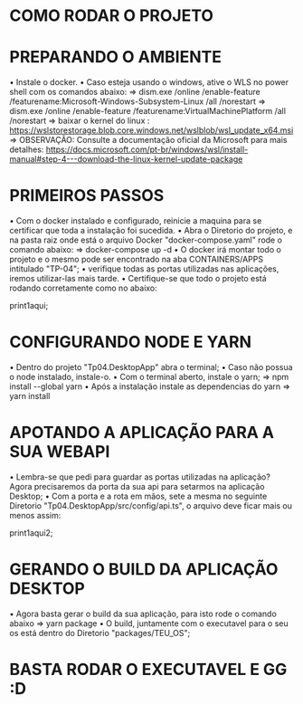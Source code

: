 # COMO RODAR O PROJETO

# PREPARANDO O AMBIENTE

• Instale o docker.
• Caso esteja usando o windows, ative o WLS no power shell com os comandos abaixo:
    => dism.exe /online /enable-feature /featurename:Microsoft-Windows-Subsystem-Linux /all /norestart
    => dism.exe /online /enable-feature /featurename:VirtualMachinePlatform /all /norestart
    => baixar o kernel do linux : https://wslstorestorage.blob.core.windows.net/wslblob/wsl_update_x64.msi
    => OBSERVAÇÃO: Consulte a documentação oficial da Microsoft para mais detalhes:  https://docs.microsoft.com/pt-br/windows/wsl/install-manual#step-4---download-the-linux-kernel-update-package


# PRIMEIROS PASSOS

  • Com o docker instalado e configurado, reinicie a maquina para se certificar que toda a instalação foi sucedida.
  • Abra o Diretorio do projeto, e na pasta raiz onde está o arquivo Docker "docker-compose.yaml" rode o comando abaixo:
    => docker-compose up -d
  • O docker irá montar todo o projeto e o mesmo pode ser encontrado na aba CONTAINERS/APPS intitulado "TP-04";
  • verifique todas as portas utilizadas nas aplicações, iremos utilizar-las mais tarde.
  • Certifique-se que todo o projeto está rodando corretamente como no abaixo:

  print1aqui;

# CONFIGURANDO NODE E YARN
  • Dentro do projeto  "Tp04.DesktopApp" abra o terminal;
  • Caso não possua o node instalado, instale-o.
  • Com o terminal aberto, instale o yarn;
    =>  npm install --global yarn
  • Após a instalação instale as dependencias do yarn
    => yarn install

# APOTANDO A APLICAÇÃO PARA A SUA WEBAPI
  • Lembra-se que pedi para guardar as portas utilizadas na aplicação? Agora precisaremos da porta da sua api para setarmos na aplicação Desktop;
  • Com a porta e a rota em mãos, sete a mesma no seguinte Diretorio "Tp04.DesktopApp/src/config/api.ts", o arquivo deve ficar mais ou menos assim:

  print1aqui2;

# GERANDO O BUILD DA APLICAÇÃO DESKTOP
  • Agora basta gerar o build da sua aplicação, para isto rode o comando abaixo
    => yarn package
  • O build, juntamente com o executavel para o seu os está dentro do Diretorio "packages/TEU_OS";

# BASTA RODAR O EXECUTAVEL E GG :D



